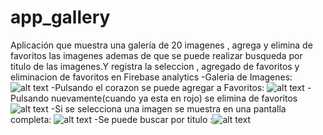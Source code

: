 # app_gallery
Aplicación que muestra una galería de 20 imagenes , agrega y elimina de favoritos las imagenes ademas de que se puede realizar busqueda por titulo de las imagenes.Y registra la seleccion , agregado de favoritos y eliminacion de favoritos en Firebase analytics
-Galeria de Imagenes:![alt text](https://github.com/aidezavala5/app_gallery/blob/main/imagenes/Screenshot_2021-05-22-18-30-22-430_com.example.prueba_tecnica.jpg)
-Pulsando el corazon se puede agregar a Favoritos: ![alt text](https://github.com/aidezavala5/app_gallery/blob/main/imagenes/Screenshot_2021-05-22-18-30-46-247_com.example.prueba_tecnica.jpg)
-Pulsando nuevamente(cuando ya esta en rojo) se elimina de favoritos ![alt text](https://github.com/aidezavala5/app_gallery/blob/main/imagenes/Screenshot_2021-05-22-18-30-40-720_com.example.prueba_tecnica.jpg)
-Si se selecciona una imagen se muestra en una pantalla completa: ![alt text](https://github.com/aidezavala5/app_gallery/blob/main/imagenes/Screenshot_2021-05-22-18-33-33-866_com.example.prueba_tecnica.jpg)
-Se puede buscar por titulo :![alt text](https://github.com/aidezavala5/app_gallery/blob/main/imagenes/Screenshot_2021-05-22-18-33-46-984_com.example.prueba_tecnica.jpg)
